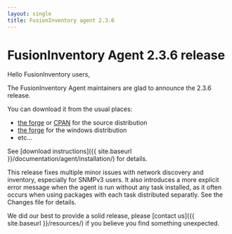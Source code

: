 ```yaml
---
layout: single
title: FusionInventory agent 2.3.6
---
```


# FusionInventory Agent 2.3.6 release

Hello FusionInventory users,

The FusionInventory Agent maintainers are glad to announce the 2.3.6 release.

You can download it from the usual places:

* [the forge](http://forge.fusioninventory.org/projects/fusioninventory-agent/files) or [CPAN](https://metacpan.org/release/FusionInventory-Agent) for the source distribution
* [the forge](http://forge.fusioninventory.org/projects/fusioninventory-agent-windows-installer/files) for the windows distribution
* etc...

See [download instructions]({{ site.baseurl }}/documentation/agent/installation/) for details.

This release fixes multiple minor issues with network discovery and inventory,
especially for SNMPv3 users. It also introduces a more explicit error message
when the agent is run without any task installed, as it often occurs when using
packages with each task distributed separatly. See the Changes file for
details.

We did our best to provide a solid release, please [contact us]({{ site.baseurl }}/resources/) if
you believe you find something unexpected.
